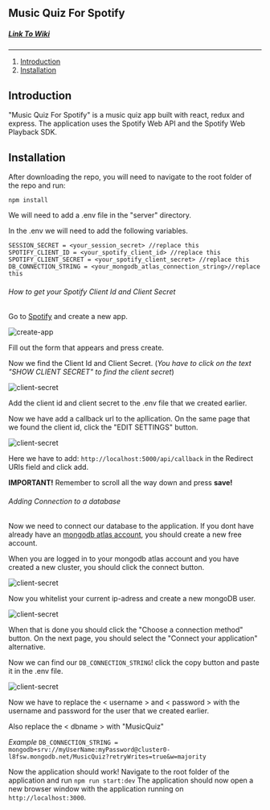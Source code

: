 ## Music Quiz For Spotify

##### [Link To Wiki](https://gitlab.lnu.se/1dv430/student/vo222dq/project/-/wikis/Home)

***

1. [Introduction](#introduction)
2. [Installation](#installation)


## Introduction

"Music Quiz For Spotify" is a music quiz app built with react, redux and express. The application uses the Spotify Web API and the Spotify Web Playback SDK. 


## Installation 

After downloading the repo, you will need to navigate to the root folder of the repo and run: 

```npm install```

We will need to add a .env file in the "server" directory. 

In the .env we will need to add the following variables.

```PORT = '5000'
SESSION_SECRET = <your_session_secret> //replace this
SPOTIFY_CLIENT_ID = <your_spotify_client_id> //replace this
SPOTIFY_CLIENT_SECRET = <your_spotify_client_secret> //replace this
DB_CONNECTION_STRING = <your_mongodb_atlas_connection_string>//replace this
```

###### How to get your Spotify Client Id and Client Secret


Go to [Spotify](https://developer.spotify.com/dashboard/applications) and create a new app.

![create-app](/Instruction_Images/create_app.png)

Fill out the form that appears and press create.

Now we find the Client Id and Client Secret. (*You have to click on the text "SHOW CLIENT SECRET" to find the client secret*)

![client-secret](/Instruction_Images/client_secret.png)

Add the client id and client secret to the .env file that we created earlier.

Now we have add a callback url to the apllication. On the same page that we found the client id, click the "EDIT SETTINGS" button. 



![client-secret](/Instruction_Images/redirect_uri.png)

Here we have to add: ```http://localhost:5000/api/callback``` in the Redirect URIs field and click add.

**IMPORTANT!** Remember to scroll all the way down and press **save!**

###### Adding Connection to a database

Now we need to connect our database to the application. If you dont have already have an [mongodb atlas account](https://account.mongodb.com/account/login), you should create a new free account.

When you are logged in to your mongodb atlas account and you have created a new cluster, you should click the connect button.

![client-secret](/Instruction_Images/connecting.png)

Now you whitelist your current ip-adress and create a new mongoDB user. 

![client-secret](/Instruction_Images/new_user.png)

When that is done you should click the "Choose a connection method" button.
On the next page, you should select the "Connect your application" alternative.


Now we can find our ```DB_CONNECTION_STRING```! click the copy button and paste it in the .env file.

![client-secret](/Instruction_Images/dbstring.png)

Now we have to replace the < username > and < password > with the username and password for the user that we created earlier.

Also replace the < dbname > with "MusicQuiz"

*Example*
```DB_CONNECTION_STRING = mongodb+srv://myUserName:myPassword@cluster0-l8fsw.mongodb.net/MusicQuiz?retryWrites=true&w=majority```

Now the application should work! Navigate to the root folder of the application and run ```npm run start:dev```
The application should now open a new browser window with the application running on ```http://localhost:3000```.